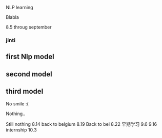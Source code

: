  NLP learning


Blabla

8.5 throug september 
### jinti

## first Nlp model
## second model
## third model
 No smile :(

Nothing..

Still nothing 8.14
back to belgium 8.19
Back to bel
8.22 早期学习
9.6
9.16  internship
10.3
